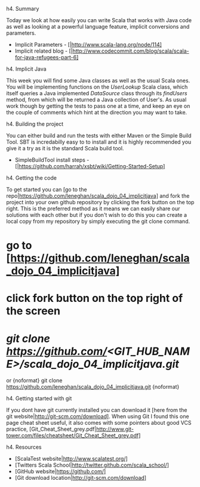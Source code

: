 h4. Summary

Today we look at how easily you can write Scala that works with Java code as well as looking at a powerful language feature, implicit conversions and parameters.

* Implicit Parameters - [|http://www.scala-lang.org/node/114] 
* Implicit related blog - [|http://www.codecommit.com/blog/scala/scala-for-java-refugees-part-6]

h4. Implicit Java

This week you will find some Java classes as well as the usual Scala ones. You will be implementing functions on the _UserLookup_ Scala class, which itself queries a Java implemented _DataSource_ class through its _findUsers_ method, from which will be returned a Java collection of User's. As usual work though by getting the tests to pass one at a time, and keep an eye on the couple of comments which hint at the direction you may want to take.

h4. Building the project

You can either build and run the tests with either Maven or the Simple Build Tool. SBT is incredabilly easy to to install and it is highly recommended you give it a try as it is the standard Scala build tool.

* SimpleBuildTool install steps - [|https://github.com/harrah/xsbt/wiki/Getting-Started-Setup]

h4. Getting the code

To get started you can [go to the repo|https://github.com/leneghan/scala_dojo_04_implicitjava] and fork the project into your own github repository by clicking the fork button on the top right. This is the preferred method as it means we can easily share our solutions with each other but if you don't wish to do this you can create a local copy from my repository by simply executing the git clone command.

# go to [https://github.com/leneghan/scala_dojo_04_implicitjava]
# click fork button on the top right of the screen
# _git clone https://github.com/<GIT_HUB_NAME>/scala_dojo_04_implicitjava.git_

or
{noformat}
git clone https://github.com/leneghan/scala_dojo_04_implicitjava.git
{noformat}

h4. Getting started with git

If you dont have git currently installed you can download it [here from the git website|http://git-scm.com/download]. When using Git I found this one page cheat sheet useful, it also comes with some pointers about good VCS practice, [Git_Cheat_Sheet_grey.pdf|http://www.git-tower.com/files/cheatsheet/Git_Cheat_Sheet_grey.pdf]

h4. Resources

* [ScalaTest website|http://www.scalatest.org/]
* [Twitters Scala School|http://twitter.github.com/scala_school/]
* [GitHub website|https://github.com/]
* [Git download location|http://git-scm.com/download]
